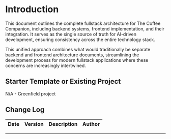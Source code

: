 # Introduction

This document outlines the complete fullstack architecture for The Coffee Companion, including backend systems, frontend implementation, and their integration. It serves as the single source of truth for AI-driven development, ensuring consistency across the entire technology stack.

This unified approach combines what would traditionally be separate backend and frontend architecture documents, streamlining the development process for modern fullstack applications where these concerns are increasingly intertwined.

## Starter Template or Existing Project
N/A - Greenfield project

## Change Log
| Date | Version | Description | Author |
|---|---|---|---|

---
